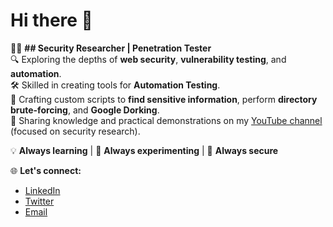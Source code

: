 # Hi there 👋

👨‍💻 **## Security Researcher | Penetration Tester**  
🔍 Exploring the depths of **web security**, **vulnerability testing**, and **automation**.  
🛠️ Skilled in creating tools for **Automation Testing**.  
📜 Crafting custom scripts to **find sensitive information**, perform **directory brute-forcing**, and **Google Dorking**.  
🎥 Sharing knowledge and practical demonstrations on my [YouTube channel](https://www.youtube.com) (focused on security research).  

💡 **Always learning** | 🚀 **Always experimenting** | 🔐 **Always secure**

🌐 **Let's connect:**  
- [LinkedIn](https://www.linkedin.com)  
- [Twitter](https://twitter.com)  
- [Email](mailto:suryesh@example.com)
